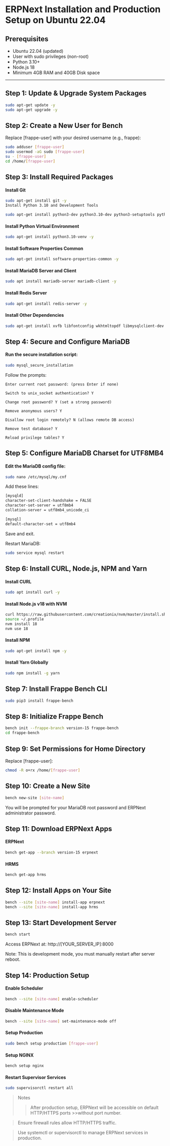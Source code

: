 # ERPNext  Installation and Production Setup on Ubuntu 22.04

## Prerequisites

- Ubuntu 22.04 (updated)
- User with sudo privileges (non-root)
- Python 3.10+
- Node.js 18
- Minimum 4GB RAM and 40GB Disk space

---

## Step 1: Update & Upgrade System Packages

```bash
sudo apt-get update -y
sudo apt-get upgrade -y
```
## Step 2: Create a New User for Bench
Replace [frappe-user] with your desired username (e.g., frappe):

```bash
sudo adduser [frappe-user]
sudo usermod -aG sudo [frappe-user]
su - [frappe-user]
cd /home/[frappe-user]
```
##  Step 3: Install Required Packages
 #### Install Git
```bash
sudo apt-get install git -y
Install Python 3.10 and Development Tools
```
```bash
sudo apt-get install python3-dev python3.10-dev python3-setuptools python3-pip python3-distutils -y
```
#### Install Python Virtual Environment
```bash
sudo apt-get install python3.10-venv -y
```
#### Install Software Properties Common
```bash
sudo apt-get install software-properties-common -y
```
#### Install MariaDB Server and Client

```bash
sudo apt install mariadb-server mariadb-client -y 
```
#### Install Redis Server
```bash
sudo apt-get install redis-server -y
```
#### Install Other Dependencies
```bash
sudo apt-get install xvfb libfontconfig wkhtmltopdf libmysqlclient-dev -y
```
## Step 4: Secure and Configure MariaDB
#### Run the secure installation script:
```bash
sudo mysql_secure_installation
```
Follow the prompts:
```
Enter current root password: (press Enter if none)

Switch to unix_socket authentication? Y

Change root password? Y (set a strong password)

Remove anonymous users? Y

Disallow root login remotely? N (allows remote DB access)

Remove test database? Y

Reload privilege tables? Y
```
## Step 5: Configure MariaDB Charset for UTF8MB4
#### Edit the MariaDB config file:
```bash
sudo nano /etc/mysql/my.cnf
```
Add these lines:
```bash
[mysqld]
character-set-client-handshake = FALSE
character-set-server = utf8mb4
collation-server = utf8mb4_unicode_ci

[mysql]
default-character-set = utf8mb4
```
  Save and exit.

Restart MariaDB:

```bash
sudo service mysql restart
```
## Step 6: Install CURL, Node.js, NPM and Yarn
#### Install CURL
```bash
sudo apt install curl -y
```
#### Install Node.js v18 with NVM
```bash
curl https://raw.githubusercontent.com/creationix/nvm/master/install.sh | bash
source ~/.profile
nvm install 18
nvm use 18
```
#### Install NPM
```bash
sudo apt-get install npm -y
```
#### Install Yarn Globally
```bash
sudo npm install -g yarn
```
## Step 7: Install Frappe Bench CLI
```bash
sudo pip3 install frappe-bench
```
## Step 8: Initialize Frappe Bench
```bash
bench init --frappe-branch version-15 frappe-bench
cd frappe-bench
```
## Step 9: Set Permissions for Home Directory
Replace [frappe-user]:

```bash
chmod -R o+rx /home/[frappe-user]
```
## Step 10: Create a New Site
```bash
bench new-site [site-name]
```
You will be prompted for your MariaDB root password and ERPNext administrator password.

## Step 11: Download ERPNext Apps

#### ERPNext 
```bash
bench get-app --branch version-15 erpnext
```
#### HRMS 
```bash
bench get-app hrms 
```
## Step 12: Install Apps on Your Site
```bash
bench --site [site-name] install-app erpnext
bench --site [site-name] install-app hrms 
```
## Step 13: Start Development Server
```bash
bench start
```
Access ERPNext at: http://[YOUR_SERVER_IP]:8000

Note: This is development mode, you must manually restart after server reboot.

## Step 14: Production Setup
#### Enable Scheduler
```bash
bench --site [site-name] enable-scheduler
```
#### Disable Maintenance Mode
```bash
bench --site [site-name] set-maintenance-mode off
```
#### Setup Production
```bash
sudo bench setup production [frappe-user]
```
#### Setup NGINX
```bash
bench setup nginx
```
#### Restart Supervisor Services
```bash
sudo supervisorctl restart all
```
>Notes
>>After production setup, ERPNext will be accessible on default HTTP/HTTPS ports >>without port number.

>Ensure firewall rules allow HTTP/HTTPS traffic.

>Use systemctl or supervisorctl to manage ERPNext services in production.

